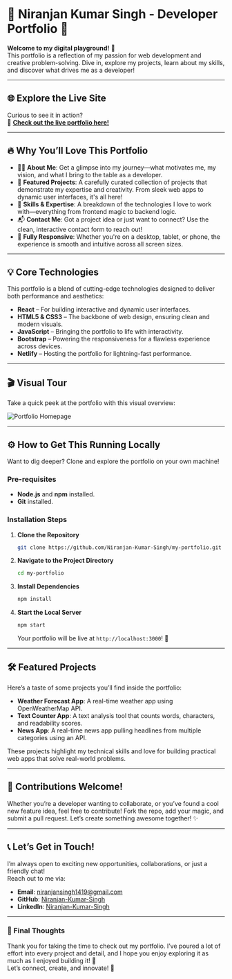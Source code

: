 # 🌟 Niranjan Kumar Singh - Developer Portfolio 🌟

**Welcome to my digital playground!** 🎉  
This portfolio is a reflection of my passion for web development and creative problem-solving. Dive in, explore my projects, learn about my skills, and discover what drives me as a developer!

---

## 🌐 Explore the Live Site

Curious to see it in action?  
🔗 **[Check out the live portfolio here!](https://niranjansinghportfolio.netlify.app)**

---

## 🔥 Why You’ll Love This Portfolio

- 🧑‍💻 **About Me**: Get a glimpse into my journey—what motivates me, my vision, and what I bring to the table as a developer.
- 🚀 **Featured Projects**: A carefully curated collection of projects that demonstrate my expertise and creativity. From sleek web apps to dynamic user interfaces, it's all here!
- 🎯 **Skills & Expertise**: A breakdown of the technologies I love to work with—everything from frontend magic to backend logic.
- 📬 **Contact Me**: Got a project idea or just want to connect? Use the clean, interactive contact form to reach out!
- 📱 **Fully Responsive**: Whether you're on a desktop, tablet, or phone, the experience is smooth and intuitive across all screen sizes.

---

## 💡 Core Technologies

This portfolio is a blend of cutting-edge technologies designed to deliver both performance and aesthetics:

- **React** – For building interactive and dynamic user interfaces.
- **HTML5 & CSS3** – The backbone of web design, ensuring clean and modern visuals.
- **JavaScript** – Bringing the portfolio to life with interactivity.
- **Bootstrap** – Powering the responsiveness for a flawless experience across devices.
- **Netlify** – Hosting the portfolio for lightning-fast performance.

---

## 🎬 Visual Tour

Take a quick peek at the portfolio with this visual overview:

![Portfolio Homepage](./demo.gif)

---

## ⚙️ How to Get This Running Locally

Want to dig deeper? Clone and explore the portfolio on your own machine!

### Pre-requisites

- **Node.js** and **npm** installed.
- **Git** installed.

### Installation Steps

1. **Clone the Repository**

   ```bash
   git clone https://github.com/Niranjan-Kumar-Singh/my-portfolio.git
   ```

2. **Navigate to the Project Directory**

   ```bash
   cd my-portfolio
   ```

3. **Install Dependencies**

   ```bash
   npm install
   ```

4. **Start the Local Server**

   ```bash
   npm start
   ```

   Your portfolio will be live at `http://localhost:3000`! 🎉

---

## 🛠️ Featured Projects

Here’s a taste of some projects you’ll find inside the portfolio:

- **Weather Forecast App**: A real-time weather app using OpenWeatherMap API.
- **Text Counter App**: A text analysis tool that counts words, characters, and readability scores.
- **News App**: A real-time news app pulling headlines from multiple categories using an API.

These projects highlight my technical skills and love for building practical web apps that solve real-world problems.

---

## 🤝 Contributions Welcome!

Whether you’re a developer wanting to collaborate, or you’ve found a cool new feature idea, feel free to contribute! Fork the repo, add your magic, and submit a pull request. Let’s create something awesome together! ✨

---

## 📞 Let’s Get in Touch!

I’m always open to exciting new opportunities, collaborations, or just a friendly chat!  
Reach out to me via:

- **Email**: [niranjansingh1419@gmail.com](mailto:niranjansingh1419@gmail.com)
- **GitHub**: [Niranjan-Kumar-Singh](https://github.com/Niranjan-Kumar-Singh)
- **LinkedIn**: [Niranjan-Kumar-Singh](https://www.linkedin.com/in/niranjan-kumar-singh/)

---

### 💬 Final Thoughts

Thank you for taking the time to check out my portfolio. I’ve poured a lot of effort into every project and detail, and I hope you enjoy exploring it as much as I enjoyed building it! 🙌  
Let’s connect, create, and innovate! 🚀
